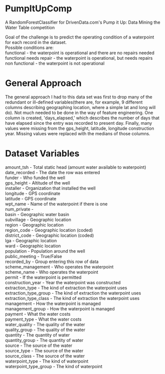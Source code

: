 # PumpItUpComp

A RandomForestClassifier for DrivenData.com's Pump it Up: Data Mining the Water Table competition

Goal of the challenge is to predict the operating condition of a waterpoint for each record in the dataset.\
Possible conditions are: \
functional - the waterpoint is operational and there are no repairs needed\
functional needs repair - the waterpoint is operational, but needs repairs\
non functional - the waterpoint is not operational

# General Approach
The general approach I had to this data set was first to drop many of the redundant or ill-defined variables(there are, for example, 9 different columns describing geographing location, where a simple lat and long will do). Not much needed to be done in the way of feature engineering. One column is created, 'days_elapsed,' which describes the number of days that have elapsed since the entry was recorded to present day. Finally, many values were missing from the gps_height, latitude, longitude construction year. Missing values were replaced with the medians of those columns. 

# Dataset Variables
amount_tsh - Total static head (amount water available to waterpoint)\
date_recorded - The date the row was entered\
funder - Who funded the well\
gps_height - Altitude of the well\
installer - Organization that installed the well\
longitude - GPS coordinate\
latitude - GPS coordinate\
wpt_name - Name of the waterpoint if there is one\
num_private -\
basin - Geographic water basin\
subvillage - Geographic location\
region - Geographic location\
region_code - Geographic location (coded)\
district_code - Geographic location (coded)\
lga - Geographic location\
ward - Geographic location\
population - Population around the well\
public_meeting - True/False\
recorded_by - Group entering this row of data\
scheme_management - Who operates the waterpoint\
scheme_name - Who operates the waterpoint\
permit - If the waterpoint is permitted\
construction_year - Year the waterpoint was constructed\
extraction_type - The kind of extraction the waterpoint uses\
extraction_type_group - The kind of extraction the waterpoint uses\
extraction_type_class - The kind of extraction the waterpoint uses\
management - How the waterpoint is managed\
management_group - How the waterpoint is managed\
payment - What the water costs\
payment_type - What the water costs\
water_quality - The quality of the water\
quality_group - The quality of the water\
quantity - The quantity of water\
quantity_group - The quantity of water\
source - The source of the water\
source_type - The source of the water\
source_class - The source of the water\
waterpoint_type - The kind of waterpoint\
waterpoint_type_group - The kind of waterpoint
